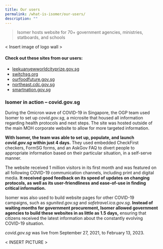 ```yaml
---
title: Our users
permalink: /what-is-isomer/our-users/
description: ""
---
```

> Isomer hosts website for 70+ government agencies, ministries, statboards, and schools


&lt; Insert image of logo wall &gt;


#### Check out these sites from our users:
- [leekuanyewworldcityprize.gov.sg](https://www.leekuanyewworldcityprize.gov.sg/)
- [switchsg.org](https://www.switchsg.org/)
- [ourfoodfuture.gov.sg](https://www.ourfoodfuture.gov.sg/)
- [northeast.cdc.gov.sg](https://northeast.cdc.gov.sg/)
- [smartnation.gov.sg](https://www.smartnation.gov.sg/)

### Isomer in action – covid.gov.sg
During the Omicron wave of COVID-19 in Singapore, the OGP team used Isomer to set up *covid.gov.sg*, a microsite that housed all information regarding health protocols and next steps. The site was hosted outside of the main MOH corporate website to allow for more targeted information.

**With Isomer, the team was able to set up, populate, and launch *covid.gov.sg* within just 4 days.** They used embedded CheckFirst checkers, FormSG forms, and an AskGov FAQ to divert people to appropriate information based on their particular situation, in a self-serve manner.

The website received 1 million visitors in its first month and was featured on all following COVID-19 communication channels, including print and digital media. **It received good feedback on its speed of updates on changing protocols, as well as its user-friendliness and ease-of-use in finding critical information.**

Isomer was also used to build website pages for other COVID-19 campaigns, such as *sgunited.gov.sg* and *safetravel.ica.gov.sg*. **Instead of waiting months for government procurement, Isomer allowed government agencies to build these websites in as little as 1.5 days,** ensuring that citizens received the latest information about the constantly evolving COVID-19 situation.

*covid.gov.sg* was live from September 27, 2021, to February 13, 2023.

&lt; INSERT PICTURE &gt;